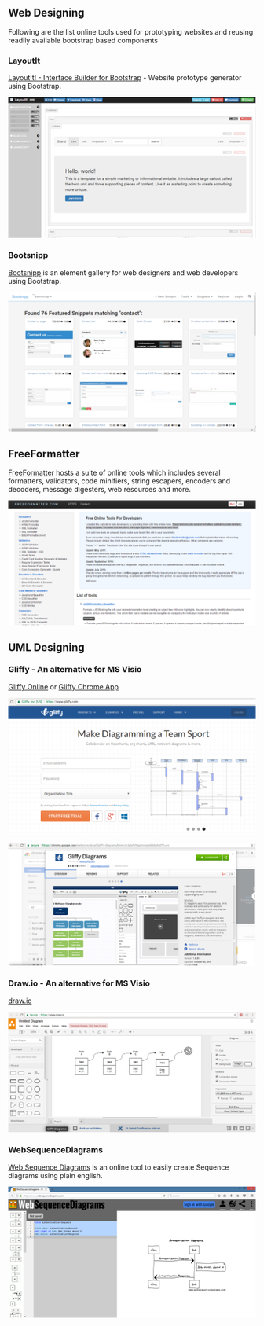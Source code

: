## Web Designing

Following are the list online tools used for prototyping websites and reusing readily available bootstrap based components

### LayoutIt
[LayoutIt! - Interface Builder for Bootstrap](http://www.layoutit.com) - Website prototype generator using Bootstrap.

![LayoutIt](../img/bookmarks/layoutit.png)
### Bootsnipp
[Bootsnipp](https://bootsnipp.com/) is an element gallery for web designers and web developers using Bootstrap.

![Bootsnipp](../img/bookmarks/bootsnipp.png)

## FreeFormatter
[FreeFormatter](http://www.freeformatter.com/) hosts a suite of online tools which includes several formatters, validators, code minifiers, string escapers, encoders and decoders, message digesters, web resources and more.

![FreeFormatter](../img/bookmarks/freeformatter.png)

## UML Designing

### Gliffy - An alternative for MS Visio
[Gliffy Online](http://www.gliffy.com/) or [Gliffy Chrome App](https://chrome.google.com/webstore/detail/gliffy-diagrams/bhmicilclplefnflapjmnngmkkkkpfad?hl=en)

![Gliffy Online](../img/bookmarks/gliffy.png)

![Gliffy Chrome App](../img/bookmarks/gliffy-chrome-app.png)

### Draw.io - An alternative for MS Visio
[draw.io](https://www.draw.io/) 

![draw.io](../img/bookmarks/draw-io.png)

### WebSequenceDiagrams
[Web Sequence Diagrams](https://www.websequencediagrams.com/) is an online tool to easily create Sequence diagrams using plain english.

![Web Sequence Diagrams](../img/bookmarks/websequencediagrams.png)



